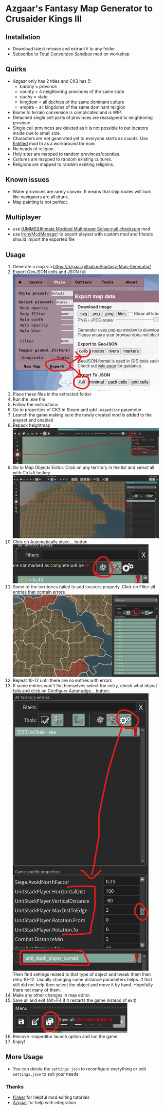# Azgaar's Fantasy Map Generator to Crusaider Kings III
## Installation
- Download latest release and extract it to any folder
- Subscribe to [Total Conversion Sandbox](https://steamcommunity.com/sharedfiles/filedetails/?id=2524797018) mod on workshop

## Quirks
- Azgaar only has 2 titles and CK3 has 5:
	- barony = province
	- county = 4 neighboring provinces of the same state
	- duchy = state
	- kingdom = all duchies of the same dominant culture
	- empire = all kingdoms of the same dominant religion
- Biome to terrain conversion is complicated and is WIP.
- Detached single cell parts of provinces are reassigned to neighboring province.
- Single cell provinces are deleted as it is not possible to put locators inside due to small size.
- Characters are not generated yet to everyone starts as counts. Use [Entitled](https://steamcommunity.com/sharedfiles/filedetails/?id=2984126808) mod to as a workaround for now.
- No heads of religion.
- Holy sites are mapped to random provinces/counties.
- Cultures are mapped to random existing cultures.
- Religions are mapped to random existing religions.

## Known issues
- Water provinces are rarely convex. It means that ship routes will look like navigators are all drunk.
- Map painting is not perfect.

## Multiplayer
- use [[UMMS]Ultimate Modded Multiplayer Solver:null checksum](https://steamcommunity.com/sharedfiles/filedetails/?id=3227254722) mod
- use [IronyModManager](https://bcssov.github.io/IronyModManager/) to export playset with custom mod and friends should import the exported file

## Usage
1. Generate a map via https://azgaar.github.io/Fantasy-Map-Generator/
2. Export GeoJSON cells and JSON full
![screenshot](docs/photo_2024-05-08_21-40-06.jpg)
3. Place these files in the extracted folder
4. Run the .exe file
5. Follow the instructions
6. Go to properties of CK3 in Steam and add `-mapeditor` parameter
7. Launch the game making sure the newly created mod is added to the playset and enabled
8. Repack heightmap
![screenshot](docs/Screenshot_2024-05-08_214628.png)
10. Go to Map Objects Editor. Click on any territory in the list and select all with Ctrl+A hotkey
![screenshot](docs/Screenshot_2024-05-08_214847.png)
11. Click on Automatically place... button
![screenshot](docs/Screenshot_2024-05-08_215322.png)
12. Some of the territories failed to add locators properly. Click on Filter all entries that contain errors
![screenshot](docs/Screenshot_2024-05-08_215116.png)
13. Repeat 10-12 until there are no entries with errors
14. If some entries won't fix themselves select the entry, check what object fails and click on Configure Autonudge... button.
![screenshot](docs/Screenshot_2024-05-08_215624.png)
Then find settings related to that type of object and tweak them then retry 10-12.
Usually changing some distance parameters helps.
If that still did not help then select the object and move it by hand.
Hopefully there not many of them.
15. Make any other changes in map editor.
16. Save all and exit (Alt+F4 if it restarts the game instead of exit)
![screenshot](docs/Screenshot_2024-05-08_220216.png)
17. Remove -mapeditor launch option and run the game
18. Enjoy!

## More Usage
- You can delete the `settings.json` to reconfigure everything or edit `settings.json` to suit your needs

### Thanks
- [flinker](https://www.youtube.com/@flinkerCK) for helpful mod editing tutorials
- [Azgaar](https://github.com/Azgaar) for help with integration